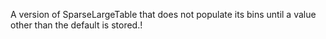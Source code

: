 A version of SparseLargeTable that does not populate its bins until a value other than the default is stored.!